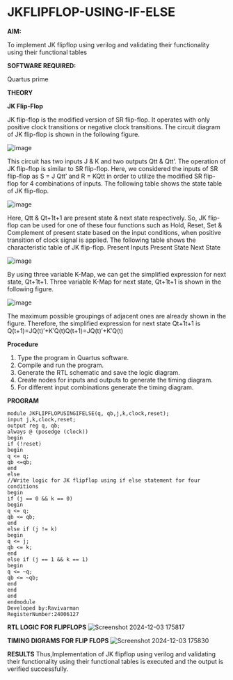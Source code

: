 # JKFLIPFLOP-USING-IF-ELSE

**AIM:** 

To implement  JK flipflop using verilog and validating their functionality using their functional tables

**SOFTWARE REQUIRED:**

Quartus prime

**THEORY**

**JK Flip-Flop**

JK flip-flop is the modified version of SR flip-flop. It operates with only positive clock transitions or negative clock transitions. The circuit diagram of JK flip-flop is shown in the following figure.

![image](https://github.com/naavaneetha/JKFLIPFLOP-USING-IF-ELSE/assets/154305477/a649c30b-232b-4558-b188-fd6c09845180)


This circuit has two inputs J & K and two outputs Qtt & Qtt’. The operation of JK flip-flop is similar to SR flip-flop. Here, we considered the inputs of SR flip-flop as S = J Qtt’ and R = KQtt in order to utilize the modified SR flip-flop for 4 combinations of inputs. The following table shows the state table of JK flip-flop.

![image](https://github.com/naavaneetha/JKFLIPFLOP-USING-IF-ELSE/assets/154305477/c4360742-e8a8-4937-b089-c46c0433f9a3)

 
Here, Qtt & Qt+1t+1 are present state & next state respectively. So, JK flip-flop can be used for one of these four functions such as Hold, Reset, Set & Complement of present state based on the input conditions, when positive transition of clock signal is applied. The following table shows the characteristic table of JK flip-flop. Present Inputs Present State Next State
 
![image](https://github.com/naavaneetha/JKFLIPFLOP-USING-IF-ELSE/assets/154305477/6c275261-a6d5-4c37-a3a7-1e88ca11c4cd)

By using three variable K-Map, we can get the simplified expression for next state, Qt+1t+1. Three variable K-Map for next state, Qt+1t+1 is shown in the following figure.
 
![image](https://github.com/naavaneetha/JKFLIPFLOP-USING-IF-ELSE/assets/154305477/5174f41b-0ce0-4329-a372-6d1943ea6673)

The maximum possible groupings of adjacent ones are already shown in the figure. Therefore, the simplified expression for next state Qt+1t+1 is Q(t+1)=JQ(t)′+K′Q(t)Q(t+1)=JQ(t)′+K′Q(t)

**Procedure**
1. Type the program in Quartus software.
2. Compile and run the program.
3. Generate the RTL schematic and save the logic diagram.
4. Create nodes for inputs and outputs to generate the timing diagram.
5. For different input combinations generate the timing diagram.


**PROGRAM**
```
module JKFLIPFLOPUSINGIFELSE(q, qb,j,k,clock,reset);
input j,k,clock,reset;
output reg q, qb;
always @ (posedge (clock))
begin
if (!reset)
begin
q <= q;
qb <=qb;
end
else
//Write logic for JK flipflop using if else statement for four conditions
begin
if (j == 0 && k == 0)
begin
q <= q;
qb <= qb;
end
else if (j != k)
begin
q <= j;
qb <= k;
end
else if (j == 1 && k == 1)
begin
q <= ~q;
qb <= ~qb;
end
end
end
endmodule
Developed by:Ravivarman  
RegisterNumber:24006127
```

**RTL LOGIC FOR FLIPFLOPS**
![Screenshot 2024-12-03 175817](https://github.com/user-attachments/assets/866e5248-a586-41bf-bbb2-2c4b7da5ba18)

**TIMING DIGRAMS FOR FLIP FLOPS**
![Screenshot 2024-12-03 175830](https://github.com/user-attachments/assets/209aedd3-2b74-4c70-a4d1-a784c3c972c3)

**RESULTS**
Thus,Implementation of JK flipflop using verilog and validating their
functionality using their functional tables is executed and the output is verified
successfully.
